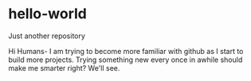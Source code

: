 # hello-world
Just another repository

Hi Humans-
I am trying to become more familiar with github as I start to build more projects. Trying something new every once in awhile should make me smarter right?
We'll see.

